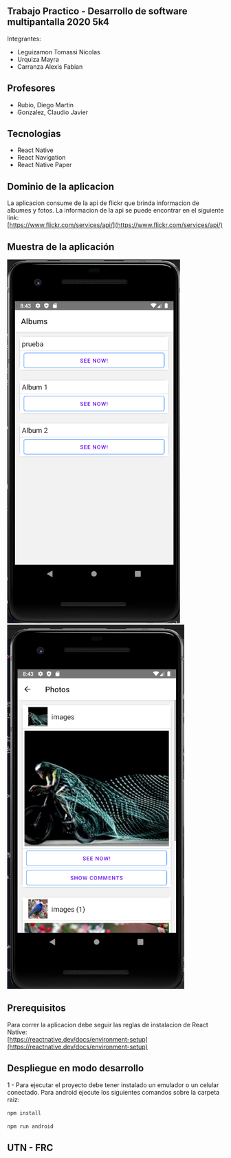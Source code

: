 ## Trabajo Practico - Desarrollo de software multipantalla 2020 5k4
Integrantes:
+ Leguizamon Tomassi Nicolas <br>
+ Urquiza Mayra <br>
+ Carranza Alexis Fabian <br>
## Profesores
+ Rubio, Diego Martin
+ Gonzalez, Claudio Javier
## Tecnologias
* React Native
* React Navigation
* React Native Paper
## Dominio de la aplicacion
La aplicacion consume de la api de flickr que brinda informacion de albumes y fotos.
La informacion de la api se puede encontrar en el siguiente link: <br>
[https://www.flickr.com/services/api/](https://www.flickr.com/services/api/)
## Muestra de la aplicación
![Home](.readme-static/home.png) <br>
![Photo](.readme-static/photos.png) <br>
## Prerequisitos
Para correr la aplicacion debe seguir las reglas de instalacion de React Native: <br>
[https://reactnative.dev/docs/environment-setup](https://reactnative.dev/docs/environment-setup)
## Despliegue en modo desarrollo
1 - Para ejecutar el proyecto debe tener instalado un emulador o un celular conectado. 
Para android ejecute los siguientes comandos sobre la carpeta raiz:
```bash
npm install
```
```bash
npm run android
```
## UTN - FRC 